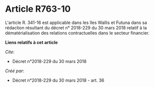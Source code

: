 # Article R763-10

L'article R. 341-16 est applicable dans les îles Wallis et Futuna dans sa rédaction résultant du décret n° 2018-229 du 30
mars 2018 relatif à la dématérialisation des relations contractuelles dans le secteur financier.

**Liens relatifs à cet article**

_Cite_:

  - Décret n°2018-229 du 30 mars 2018

_Créé par_:

  - Décret n°2018-229 du 30 mars 2018 - art. 36
